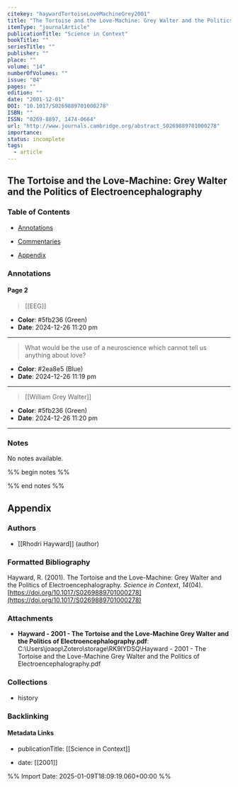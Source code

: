 ```yaml
---
citekey: "haywardTortoiseLoveMachineGrey2001"
title: "The Tortoise and the Love-Machine: Grey Walter and the Politics of Electroencephalography"
itemType: "journalArticle"
publicationTitle: "Science in Context"
bookTitle: ""
seriesTitle: ""
publisher: ""
place: ""
volume: "14"
numberOfVolumes: ""
issue: "04"
pages: ""
edition: ""
date: "2001-12-01"
DOI: "10.1017/S0269889701000278"
ISBN: ""
ISSN: "0269-8897, 1474-0664"
url: "http://www.journals.cambridge.org/abstract_S0269889701000278"
importance: 
status: incomplete
tags:
  - article
---
```


## The Tortoise and the Love-Machine: Grey Walter and the Politics of Electroencephalography

### Table of Contents

- [Annotations](#annotations)

+ [Commentaries](#commentaries)

- [Appendix](#appendix)

### Annotations




#### Page 2








> [[EEG]]





- **Color**: #5fb236 (Green)
- **Date**: 2024-12-26 11:20 pm

---







> What would be the use of a neuroscience which cannot tell us anything about love?





- **Color**: #2ea8e5 (Blue)
- **Date**: 2024-12-26 11:19 pm

---








> [[William Grey Walter]]





- **Color**: #5fb236 (Green)
- **Date**: 2024-12-26 11:20 pm

---





### Notes


No notes available.


%% begin notes %%

<!-- Write your personal notes here -->

%% end notes %%

## Appendix

### Authors


- [[Rhodri Hayward]] (author)




### Formatted Bibliography

Hayward, R. (2001). The Tortoise and the Love-Machine: Grey Walter and the Politics of Electroencephalography. _Science in Context_, _14_(04). [https://doi.org/10.1017/S0269889701000278](https://doi.org/10.1017/S0269889701000278)




### Attachments


- **Hayward - 2001 - The Tortoise and the Love-Machine Grey Walter and the Politics of Electroencephalography.pdf**: C:\Users\joaop\Zotero\storage\RK9IYDSQ\Hayward - 2001 - The Tortoise and the Love-Machine Grey Walter and the Politics of Electroencephalography.pdf




### Collections


- history





### Backlinking


#### Metadata Links


- publicationTitle: [[Science in Context]]




- date: [[2001]]






%% Import Date: 2025-01-09T18:09:19.060+00:00 %%
